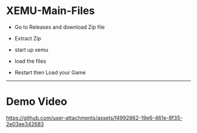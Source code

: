 # XEMU-Main-Files

- Go to Releases and download Zip file
 
- Extract Zip 

- start up xemu

- load the files

-  Restart then Load your Game

---
 
# Demo Video 


https://github.com/user-attachments/assets/f4992862-19e6-461e-8f35-2e03ee342683

